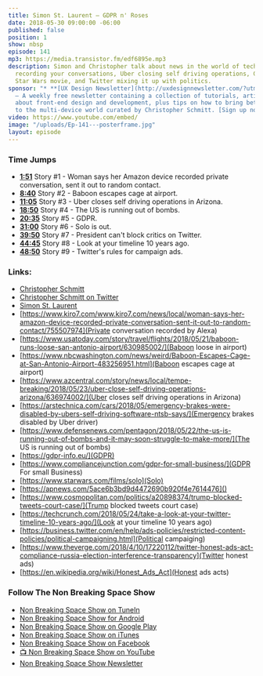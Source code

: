 ```yaml
---
title: Simon St. Laurent — GDPR n' Roses
date: 2018-05-30 09:00:00 -06:00
published: false
position: 1
show: nbsp
episode: 141
mp3: https://media.transistor.fm/edf6895e.mp3
description: Simon and Christopher talk about news in the world of tech like Amazon
  recording your conversations, Uber closing self driving operations, GDPR, the new
  Star Wars movie, and Twitter mixing it up with politics.
sponsor: "* **[UX Design Newsletter](http://uxdesignnewsletter.com/?utm_source=nbsptv141&utm_medium=podcast&utm_campaign=uxdesignnewsletter)**
  — A weekly free newsletter containing a collection of tutorials, articles, and videos
  about front-end design and development, plus tips on how to bring better engagement
  to the multi-device world curated by Christopher Schmitt. [Sign up now!](http://uxdesignnewsletter.com/?utm_source=nbsptv141&utm_medium=podcast&utm_campaign=uxdesignnewsletter)"
video: https://www.youtube.com/embed/
image: "/uploads/Ep-141---posterframe.jpg"
layout: episode
---
```


### Time Jumps

* **[1:51](#t=1:51)** Story #1 - Woman says her Amazon device recorded private conversation, sent it out to random contact.
* **[8:40](#t=8:40)** Story #2 - Baboon escapes cage at airport.
* **[11:05](#t=11:05)** Story #3 - Uber closes self driving operations in Arizona.
* **[18:50](#t=18:50)** Story #4 - The US is running out of bombs.
* **[20:35](#t=20:35)** Story #5 - GDPR.
* **[31:00](#t=31:00)** Story #6 - Solo is out.
* **[39:50](#t=39:50)** Story #7 - President can't block critics on Twitter.
* **[44:45](#t=44:45)** Story #8 - Look at your timeline 10 years ago.
* **[48:50](#t=48:50)** Story #9 - Twitter's rules for campaign ads.

### Links:

* [Christopher Schmitt](http://Christopher.org)
* [Christopher Schmitt on Twitter](https://twitter.com/teleject)
* [Simon St. Laurent](http://simonstl.com)
* [https://www.kiro7.com/www.kiro7.com/news/local/woman-says-her-amazon-device-recorded-private-conversation-sent-it-out-to-random-contact/755507974](Private conversation recorded by Alexa)
* [https://www.usatoday.com/story/travel/flights/2018/05/21/baboon-runs-loose-san-antonio-airport/630985002/](Baboon loose in airport)
* [https://www.nbcwashington.com/news/weird/Baboon-Escapes-Cage-at-San-Antonio-Airport-483256951.html](Baboon escapes cage at airport)
* [https://www.azcentral.com/story/news/local/tempe-breaking/2018/05/23/uber-close-self-driving-operations-arizona/636974002/](Uber closes self driving operations in Arizona)
* [https://arstechnica.com/cars/2018/05/emergency-brakes-were-disabled-by-ubers-self-driving-software-ntsb-says/](Emergency brakes disabled by Uber driver)
* [https://www.defensenews.com/pentagon/2018/05/22/the-us-is-running-out-of-bombs-and-it-may-soon-struggle-to-make-more/](The US is running out of bombs)
* [https://gdpr-info.eu/](GDPR)
* [https://www.compliancejunction.com/gdpr-for-small-business/](GDPR For small Business)
* [https://www.starwars.com/films/solo](Solo)
* [https://apnews.com/5ace6b3bd9d4472690b920f4e7614476]()
* [https://www.cosmopolitan.com/politics/a20898374/trump-blocked-tweets-court-case/](Trump blocked tweets court case)
* [https://techcrunch.com/2018/05/24/take-a-look-at-your-twitter-timeline-10-years-ago/](Look at your timeline 10 years ago)
* [https://business.twitter.com/en/help/ads-policies/restricted-content-policies/political-campaigning.html](Political campaiging)
* [https://www.theverge.com/2018/4/10/17220112/twitter-honest-ads-act-compliance-russia-election-interference-transparency](Twitter honest ads)
* [https://en.wikipedia.org/wiki/Honest_Ads_Act](Honest ads acts)


### Follow The Non Breaking Space Show

* [Non Breaking Space Show on TuneIn](http://tunein.com/radio/Non-Breaking-Space-Show-p885155/)
* [Non Breaking Space Show for Android](http://subscribeonandroid.com/feeds.goodstuff.fm/nbsp)
* [Non Breaking Space Show on Google Play](https://playmusic.app.goo.gl/?ibi=com.google.PlayMusic&isi=691797987&ius=googleplaymusic&link=https://play.google.com/music/m/Iw5ik6iwalo5vmda5rqyrotdney?t%3DNon_Breaking_Space_Show%26pcampaignid%3DMKT-na-all-co-pr-mu-pod-16)
* [Non Breaking Space Show on iTunes](https://itunes.apple.com/ca/podcast/non-breaking-space-show/id507162981?mt=2&ign-mpt=uo%3D4)
* [Non Breaking Space Show on Facebook](https://www.facebook.com/nbsptv)
* [📺 Non Breaking Space Show on YouTube](https://www.youtube.com/channel/UC--mqA75V3CM8hxId0l7e_g?sub_confirmation=1)
* [Non Breaking Space Show Newsletter](http://newsletter.nonbreakingspace.tv/)
